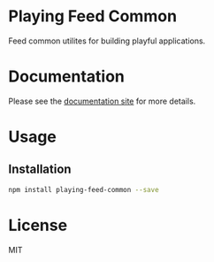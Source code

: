 Playing Feed Common
===================

Feed common utilites for building playful applications.

# Documentation

Please see the [documentation site](https://playingio.github.io) for more details.

# Usage

## Installation

```bash
npm install playing-feed-common --save
```

# License

MIT